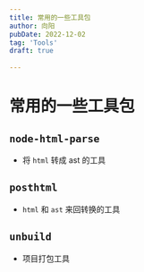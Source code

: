 ```yaml
---
title: 常用的一些工具包
author: 向阳
pubDate: 2022-12-02
tag: 'Tools'
draft: true
 
---
```


# 常用的一些工具包

## `node-html-parse`

- 将 `html` 转成 ast 的工具

## `posthtml`

- `html` 和 `ast` 来回转换的工具

## `unbuild`

- 项目打包工具
